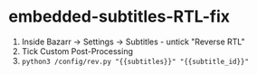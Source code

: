 # embedded-subtitles-RTL-fix

1. Inside Bazarr -> Settings -> Subtitles - untick "Reverse RTL"
2. Tick Custom Post-Processing 
3. `python3 /config/rev.py "{{subtitles}}" "{{subtitle_id}}"`
